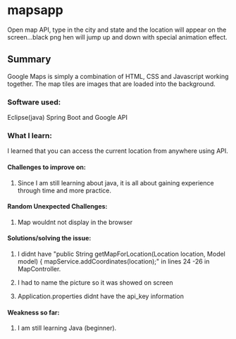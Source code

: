 # mapsapp
Open map API, type in the city and state and the location will appear on the screen...black png hen will jump up and down with special animation effect.

## Summary
Google Maps is simply a combination of HTML, CSS and Javascript working together. The map tiles are images that are loaded into the background.

### Software used:
Eclipse(java) Spring Boot and Google API

### What I learn:
I learned that you can access the current location from anywhere using API.

#### Challenges to improve on:
1. Since I am still learning about java, it is all about gaining experience through time and more practice.

#### Random Unexpected Challenges:
1. Map wouldnt not display in the browser

#### Solutions/solving the issue:
1. I didnt have "public String getMapForLocation(Location location, Model model) {
		mapService.addCoordinates(location);" in lines 24 -26 in MapController.
    
2. I had to name the picture so it was showed on screen
    
3. Application.properties didnt have the api_key information

#### Weakness so far:
1.	I am still learning Java (beginner).
